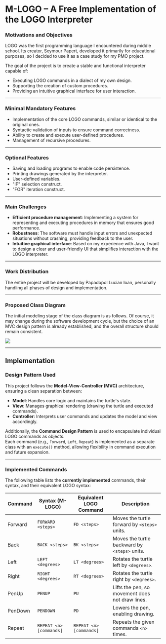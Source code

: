 # M-LOGO – A Free Implementation of the LOGO Interpreter

### Motivations and Objectives

LOGO was the first programming language I encountered during middle school. Its creator, Seymour Papert, developed it primarily for educational purposes, so I decided to use it as a case study for my PMO project.

The goal of the project is to create a stable and functional interpreter capable of:

- Executing LOGO commands in a dialect of my own design.
- Supporting the creation of custom procedures.
- Providing an intuitive graphical interface for user interaction.

---

### Minimal Mandatory Features

- Implementation of the core LOGO commands, similar or identical to the original ones.
- Syntactic validation of inputs to ensure command correctness.
- Ability to create and execute user-defined procedures.
- Management of recursive procedures.

---

### Optional Features

- Saving and loading programs to enable code persistence.
- Printing drawings generated by the interpreter.
- User-defined variables.
- "IF" selection construct.
- "FOR" iteration construct.

---

### Main Challenges

- **Efficient procedure management**: Implementing a system for representing and executing procedures in memory that ensures good performance.
- **Robustness**: The software must handle input errors and unexpected situations without crashing, providing feedback to the user.
- **Intuitive graphical interface**: Based on my experience with Java, I want to design a clear and user-friendly UI that simplifies interaction with the LOGO interpreter.

---

### Work Distribution

The entire project will be developed by Papadopol Lucian Ioan, personally handling all phases of design and implementation.

---

### Proposed Class Diagram

The initial modeling stage of the class diagram is as follows. Of course, it may change during the software development cycle, but the choice of an MVC design pattern is already established, and the overall structure should remain consistent.

![](file:///home/hard/Desktop/class_digram.png?msec=1738653175731)

---

## Implementation

### Design Pattern Used

This project follows the **Model-View-Controller (MVC)** architecture, ensuring a clean separation between:  

- **Model**: Handles core logic and maintains the turtle's state.  
- **View**: Manages graphical rendering (drawing the turtle and executed commands).  
- **Controller**: Interprets user commands and updates the model and view accordingly.  

Additionally, the **Command Design Pattern** is used to encapsulate individual LOGO commands as objects.  
Each command (e.g., `Forward`, `Left`, `Repeat`) is implemented as a separate class with an `execute()` method, allowing flexibility in command execution and future expansion.

---

### Implemented Commands

The following table lists the **currently implemented** commands, their syntax, and their equivalent LOGO syntax:  

| **Command** | **Syntax (M-LOGO)**     | **Equivalent LOGO Command** | **Description**                                 |
| ----------- | ----------------------- | --------------------------- | ----------------------------------------------- |
| Forward     | `FORWARD <steps>`       | `FD <steps>`                | Moves the turtle forward by `<steps>` units.    |
| Back        | `BACK <steps>`          | `BK <steps>`                | Moves the turtle backward by `<steps>` units.   |
| Left        | `LEFT <degrees>`        | `LT <degrees>`              | Rotates the turtle left by `<degrees>`.         |
| Right       | `RIGHT <degrees>`       | `RT <degrees>`              | Rotates the turtle right by `<degrees>`.        |
| PenUp       | `PENUP`                 | `PU`                        | Lifts the pen, so movement does not draw lines. |
| PenDown     | `PENDOWN`               | `PD`                        | Lowers the pen, enabling drawing.               |
| Repeat      | `REPEAT <n> [commands]` | `REPEAT <n> [commands]`     | Repeats the given commands `<n>` times.         |

